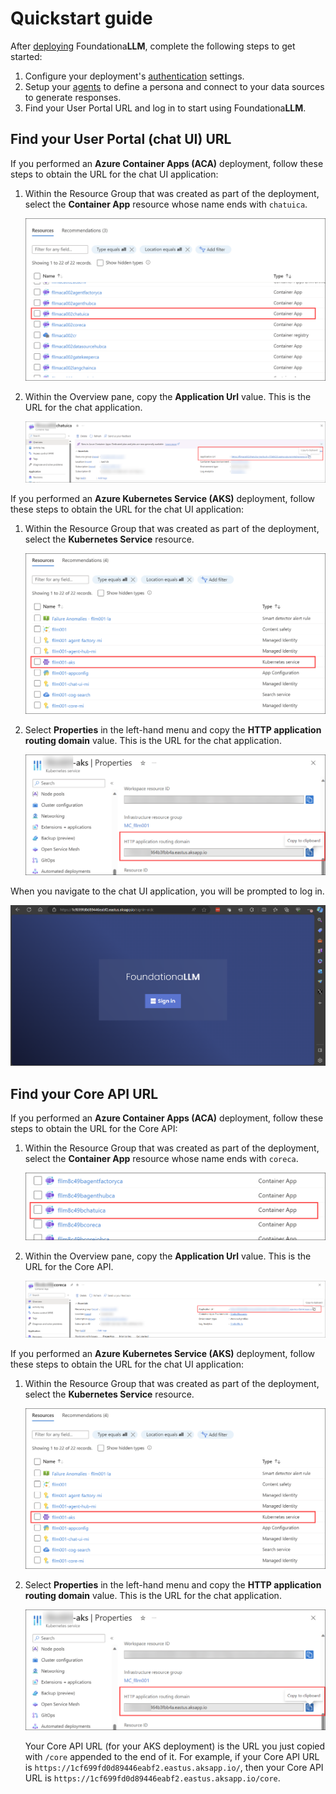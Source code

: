 # Quickstart guide

After [deploying](../deployment/index.md) Foundationa**LLM**, complete the following steps to get started:

1. Configure your deployment's [authentication](../deployment/authentication/index.md) settings.
2. Setup your [agents](agents/index.md) to define a persona and connect to your data sources to generate responses.
3. Find your User Portal URL and log in to start using Foundationa**LLM**.

## Find your User Portal (chat UI) URL

If you performed an **Azure Container Apps (ACA)** deployment, follow these steps to obtain the URL for the chat UI application:

1. Within the Resource Group that was created as part of the deployment, select the **Container App** resource whose name ends with `chatuica`.

    ![The Chat UI container app is selected in the deployed resource group.](media/resource-group-aca.png)

2. Within the Overview pane, copy the **Application Url** value. This is the URL for the chat application.

    ![The container app's Application Url is highlighted.](media/aca-application-url.png)

If you performed an **Azure Kubernetes Service (AKS)** deployment, follow these steps to obtain the URL for the chat UI application:

1. Within the Resource Group that was created as part of the deployment, select the **Kubernetes Service** resource.

    ![The Kubernetes service is selected in the deployed resource group.](media/resource-group-aks.png)

2. Select **Properties** in the left-hand menu and copy the **HTTP application routing domain** value. This is the URL for the chat application.

    ![The HTTP application routing domain property is highlighted.](media/aks-http-app-routing-domain.png)

When you navigate to the chat UI application, you will be prompted to log in.

![The user portal login screen is displayed.](media/user-portal-login.png)

## Find your Core API URL

If you performed an **Azure Container Apps (ACA)** deployment, follow these steps to obtain the URL for the Core API:

1. Within the Resource Group that was created as part of the deployment, select the **Container App** resource whose name ends with `coreca`.

    ![The Core API container app is selected in the deployed resource group.](media/resource-group-core-aca.png)

2. Within the Overview pane, copy the **Application Url** value. This is the URL for the Core API.

    ![The container app's Application Url is highlighted.](media/aca-core-application-url.png)

If you performed an **Azure Kubernetes Service (AKS)** deployment, follow these steps to obtain the URL for the chat UI application:

1. Within the Resource Group that was created as part of the deployment, select the **Kubernetes Service** resource.

    ![The Kubernetes service is selected in the deployed resource group.](media/resource-group-aks.png)

2. Select **Properties** in the left-hand menu and copy the **HTTP application routing domain** value. This is the URL for the chat application.

    ![The HTTP application routing domain property is highlighted.](media/aks-http-app-routing-domain.png)

    Your Core API URL (for your AKS deployment) is the URL you just copied with `/core` appended to the end of it. For example, if your Core API URL is `https://1cf699fd0d89446eabf2.eastus.aksapp.io/`, then your Core API URL is `https://1cf699fd0d89446eabf2.eastus.aksapp.io/core`.
